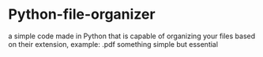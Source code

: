 # Python-file-organizer
a simple code made in Python that is capable of organizing your files based on their extension, example: .pdf
something simple but essential

